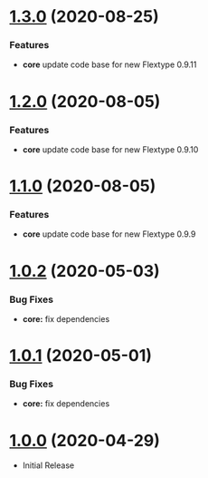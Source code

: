 <a name="1.3.0"></a>
# [1.3.0](https://github.com/flextype-plugins/jquery/compare/v1.2.0...v1.3.0) (2020-08-25)

### Features

* **core** update code base for new Flextype 0.9.11

<a name="1.2.0"></a>
# [1.2.0](https://github.com/flextype-plugins/jquery/compare/v1.1.0...v1.2.0) (2020-08-05)

### Features

* **core** update code base for new Flextype 0.9.10

<a name="1.1.0"></a>
# [1.1.0](https://github.com/flextype-plugins/jquery/compare/v1.0.2...v1.1.0) (2020-08-05)

### Features

* **core** update code base for new Flextype 0.9.9

<a name="1.0.2"></a>
# [1.0.2](https://github.com/flextype-plugins/jquery/compare/v1.0.1...v1.0.2) (2020-05-03)

### Bug Fixes

* **core:** fix dependencies

<a name="1.0.1"></a>
# [1.0.1](https://github.com/flextype-plugins/jquery/compare/v1.0.0...v1.0.1) (2020-05-01)

### Bug Fixes

* **core:** fix dependencies


<a name="1.0.0"></a>
# [1.0.0](https://github.com/flextype-plugins/jquery) (2020-04-29)
* Initial Release
